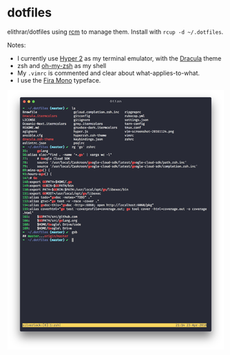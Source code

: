 dotfiles
========

elithrar/dotfiles using [rcm](https://github.com/thoughtbot/rcm) to manage them. Install with `rcup -d ~/.dotfiles`.

Notes:

* I currently use [Hyper 2](https://zeit.co/blog/hyper2) as my terminal emulator, with the [Dracula](https://github.com/dracula/hyper) theme
* zsh and [oh-my-zsh](https://github.com/robbyrussell/oh-my-zsh) as my shell
* My `.vimrc` is commented and clear about what-applies-to-what.
* I use the [Fira Mono](http://mozilla.github.io/Fira/) typeface.

![hyper screenshot](hyper-screenshot-20180423.png)
